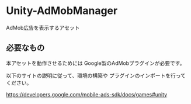 Unity-AdMobManager
==============

AdMob広告を表示するアセット

## 必要なもの

本アセットを動作させるためには
Google製のAdMobプラグインが必要です。

以下のサイトの説明に従って、環境の構築や
プラグインのインポートを行ってください。

https://developers.google.com/mobile-ads-sdk/docs/games#unity

